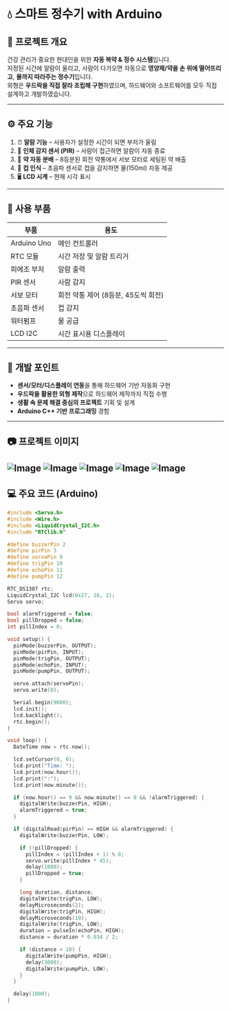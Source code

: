 # 💧 스마트 정수기 with Arduino

## 📌 프로젝트 개요  
건강 관리가 중요한 현대인을 위한 **자동 복약 & 정수 시스템**입니다.  
지정된 시간에 알람이 울리고, 사람이 다가오면 자동으로 **영양제/약을 손 위에 떨어뜨리고**, **물까지 따라주는 정수기**입니다.  
외형은 **우드락을 직접 잘라 조립해 구현**하였으며, 하드웨어와 소프트웨어를 모두 직접 설계하고 개발하였습니다.

---

## ⚙️ 주요 기능

1. ⏰ **알람 기능** – 사용자가 설정한 시간이 되면 부저가 울림  
2. 🧍 **인체 감지 센서 (PIR)** – 사람이 접근하면 알람이 자동 종료  
3. 💊 **약 자동 분배** – 8등분된 회전 약통에서 서보 모터로 세팅된 약 배출  
4. 🥤 **컵 인식** – 초음파 센서로 컵을 감지하면 물(150ml) 자동 제공  
5. 🖥️ **LCD 시계** – 현재 시각 표시

---

## 🔧 사용 부품

| 부품 | 용도 |
|------|------|
| Arduino Uno | 메인 컨트롤러 |
| RTC 모듈 | 시간 저장 및 알람 트리거 |
| 피에조 부저 | 알람 출력 |
| PIR 센서 | 사람 감지 |
| 서보 모터 | 회전 약통 제어 (8등분, 45도씩 회전) |
| 초음파 센서 | 컵 감지 |
| 워터펌프 | 물 공급 |
| LCD I2C | 시간 표시용 디스플레이 |

---

## 🧠 개발 포인트

- **센서/모터/디스플레이 연동**을 통해 하드웨어 기반 자동화 구현  
- **우드락을 활용한 외형 제작**으로 하드웨어 제작까지 직접 수행  
- **생활 속 문제 해결 중심의 프로젝트** 기획 및 설계  
- **Arduino C++ 기반 프로그래밍** 경험

---

## 📷 프로젝트 이미지

![Image](https://github.com/user-attachments/assets/7f1308c4-9def-4789-bfa0-2551269dd940)
![Image](https://github.com/user-attachments/assets/e6eb7f2e-f0b8-4b20-9880-bfdb467366a7)
![Image](https://github.com/user-attachments/assets/12380172-7be6-400b-9a85-7e1ce83f84c0)
![Image](https://github.com/user-attachments/assets/85269e11-785b-421b-9b8d-b7f7354c4727)
![Image](https://github.com/user-attachments/assets/30f35279-f0cc-4ac7-b757-1c15e138aebd)
---

## 💻 주요 코드 (Arduino)

```cpp
#include <Servo.h>
#include <Wire.h>
#include <LiquidCrystal_I2C.h>
#include "RTClib.h"

#define buzzerPin 2
#define pirPin 3
#define servoPin 9
#define trigPin 10
#define echoPin 11
#define pumpPin 12

RTC_DS1307 rtc;
LiquidCrystal_I2C lcd(0x27, 16, 2);
Servo servo;

bool alarmTriggered = false;
bool pillDropped = false;
int pillIndex = 0;

void setup() {
  pinMode(buzzerPin, OUTPUT);
  pinMode(pirPin, INPUT);
  pinMode(trigPin, OUTPUT);
  pinMode(echoPin, INPUT);
  pinMode(pumpPin, OUTPUT);

  servo.attach(servoPin);
  servo.write(0);

  Serial.begin(9600);
  lcd.init();
  lcd.backlight();
  rtc.begin();
}

void loop() {
  DateTime now = rtc.now();

  lcd.setCursor(0, 0);
  lcd.print("Time: ");
  lcd.print(now.hour());
  lcd.print(":");
  lcd.print(now.minute());

  if (now.hour() == 9 && now.minute() == 0 && !alarmTriggered) {
    digitalWrite(buzzerPin, HIGH);
    alarmTriggered = true;
  }

  if (digitalRead(pirPin) == HIGH && alarmTriggered) {
    digitalWrite(buzzerPin, LOW);

    if (!pillDropped) {
      pillIndex = (pillIndex + 1) % 8;
      servo.write(pillIndex * 45);
      delay(1000);
      pillDropped = true;
    }

    long duration, distance;
    digitalWrite(trigPin, LOW);
    delayMicroseconds(2);
    digitalWrite(trigPin, HIGH);
    delayMicroseconds(10);
    digitalWrite(trigPin, LOW);
    duration = pulseIn(echoPin, HIGH);
    distance = duration * 0.034 / 2;

    if (distance < 10) {
      digitalWrite(pumpPin, HIGH);
      delay(3000);
      digitalWrite(pumpPin, LOW);
    }
  }

  delay(1000);
}
